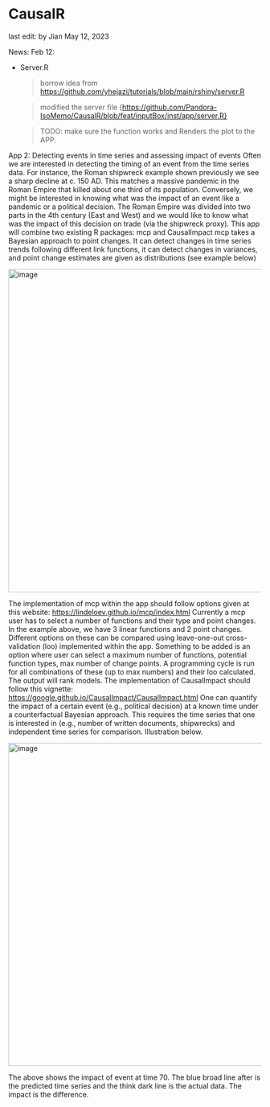 # CausalR
last edit: by Jian May 12, 2023

News: Feb 12:
- Server.R
  > borrow idea from https://github.com/yhejazi/tutorials/blob/main/rshiny/server.R 
  
  > modified the server file {https://github.com/Pandora-IsoMemo/CausalR/blob/feat/inputBox/inst/app/server.R}
  
  > TODO: make sure the function works and Renders the plot to the APP. 

App 2: Detecting events in time series and assessing impact of events
Often we are interested in detecting the timing of an event from the time series data. For instance, the Roman shipwreck example shown previously we see a sharp decline at c. 150 AD. This matches a massive pandemic in the Roman Empire that killed about one third of its population. Conversely, we might be interested in knowing what was the impact of an event like a pandemic or a political decision. The Roman Empire was divided into two parts in the 4th century (East and West) and we would like to know what was the impact of this decision on trade (via the shipwreck proxy).
This app will combine two existing R packages: mcp and CausalImpact
mcp takes a Bayesian approach to point changes. It can detect changes in time series trends following different link functions, it can detect changes in variances, and point change estimates are given as distributions (see example below)

<img width="643" alt="image" src="https://user-images.githubusercontent.com/74462173/216515647-35ead397-d3b5-45b1-9f8d-07648c390e79.png">

The implementation of mcp within the app should follow options given at this website: https://lindeloev.github.io/mcp/index.html
Currently a mcp user has to select a number of functions and their type and point changes. In the example above, we have 3 linear functions and 2 point changes. Different options on these can be compared using leave-one-out cross-validation (loo) implemented within the app. Something to be added is an option where user can select a maximum number of functions, potential function types, max number of change points. A programming cycle is run for all combinations of these (up to max numbers) and their loo calculated. The output will rank models.
The implementation of CausalImpact should follow this vignette: https://google.github.io/CausalImpact/CausalImpact.html
One can quantify the impact of a certain event (e.g., political decision) at a known time under a counterfactual Bayesian approach. This requires the time series that one is interested in (e.g., number of written documents, shipwrecks) and independent time series for comparison. Illustration below.

<img width="643" alt="image" src="https://user-images.githubusercontent.com/74462173/216515694-dda42d29-5043-4c99-a320-b44ba6a01826.png">

The above shows the impact of event at time 70. The blue broad line after is the predicted time series and the think dark line is the actual data. The impact is the difference.
